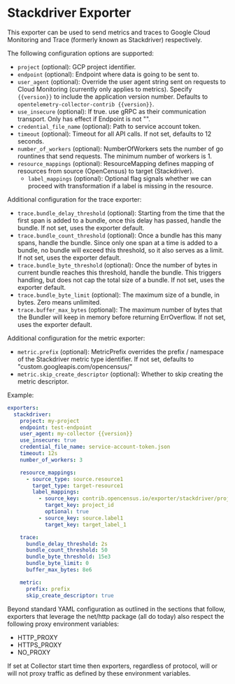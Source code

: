 # Stackdriver Exporter

This exporter can be used to send metrics and traces to Google Cloud Monitoring and Trace (formerly known as Stackdriver) respectively.

The following configuration options are supported:

- `project` (optional): GCP project identifier.
- `endpoint` (optional): Endpoint where data is going to be sent to.
- `user_agent` (optional): Override the user agent string sent on requests to Cloud Monitoring (currently only applies to metrics). Specify `{{version}}` to include the application version number. Defaults to `opentelemetry-collector-contrib {{version}}`.
- `use_insecure` (optional): If true. use gRPC as their communication transport. Only has effect if Endpoint is not "".
- `credential_file_name` (optional): Path to service account token.
- `timeout` (optional): Timeout for all API calls. If not set, defaults to 12 seconds.
- `number_of_workers` (optional): NumberOfWorkers sets the number of go rountines that send requests. The minimum number of workers is 1.
- `resource_mappings` (optional): ResourceMapping defines mapping of resources from source (OpenCensus) to target (Stackdriver).
  - `label_mappings` (optional): Optional flag signals whether we can proceed with transformation if a label is missing in the resource.

Additional configuration for the trace exporter:

- `trace.bundle_delay_threshold` (optional): Starting from the time that the first span is added to a bundle, once this delay has passed, handle the bundle. If not set, uses the exporter default.
- `trace.bundle_count_threshold` (optional): Once a bundle has this many spans, handle the bundle. Since only one span at a time is added to a bundle, no bundle will exceed this threshold, so it also serves as a limit. If not set, uses the exporter default.
- `trace.bundle_byte_threshold` (optional): Once the number of bytes in current bundle reaches this threshold, handle the bundle. This triggers handling, but does not cap the total size of a bundle. If not set, uses the exporter default.
- `trace.bundle_byte_limit` (optional): The maximum size of a bundle, in bytes. Zero means unlimited.
- `trace.buffer_max_bytes` (optional): The maximum number of bytes that the Bundler will keep in memory before returning ErrOverflow. If not set, uses the exporter default.

Additional configuration for the metric exporter:

- `metric.prefix` (optional): MetricPrefix overrides the prefix / namespace of the Stackdriver metric type identifier. If not set, defaults to "custom.googleapis.com/opencensus/"
- `metric.skip_create_descriptor` (optional): Whether to skip creating the metric descriptor.

Example:

```yaml
exporters:
  stackdriver:
    project: my-project
    endpoint: test-endpoint
    user_agent: my-collector {{version}}
    use_insecure: true
    credential_file_name: service-account-token.json
    timeout: 12s
    number_of_workers: 3

    resource_mappings:
      - source_type: source.resource1
        target_type: target-resource1
        label_mappings:
          - source_key: contrib.opencensus.io/exporter/stackdriver/project_id
            target_key: project_id
            optional: true
          - source_key: source.label1
            target_key: target_label_1

    trace:
      bundle_delay_threshold: 2s
      bundle_count_threshold: 50
      bundle_byte_threshold: 15e3
      bundle_byte_limit: 0
      buffer_max_bytes: 8e6

    metric:
      prefix: prefix
      skip_create_descriptor: true
```

Beyond standard YAML configuration as outlined in the sections that follow,
exporters that leverage the net/http package (all do today) also respect the
following proxy environment variables:

* HTTP_PROXY
* HTTPS_PROXY
* NO_PROXY

If set at Collector start time then exporters, regardless of protocol,
will or will not proxy traffic as defined by these environment variables.
